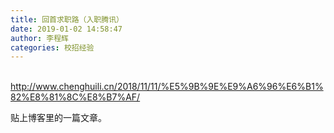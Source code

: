 ```yaml
---
title: 回首求职路（入职腾讯）
date: 2019-01-02 14:58:47
author: 李程辉
categories: 校招经验
---
```

&nbsp;
&emsp;&emsp;http://www.chenghuili.cn/2018/11/11/%E5%9B%9E%E9%A6%96%E6%B1%82%E8%81%8C%E8%B7%AF/

贴上博客里的一篇文章。
